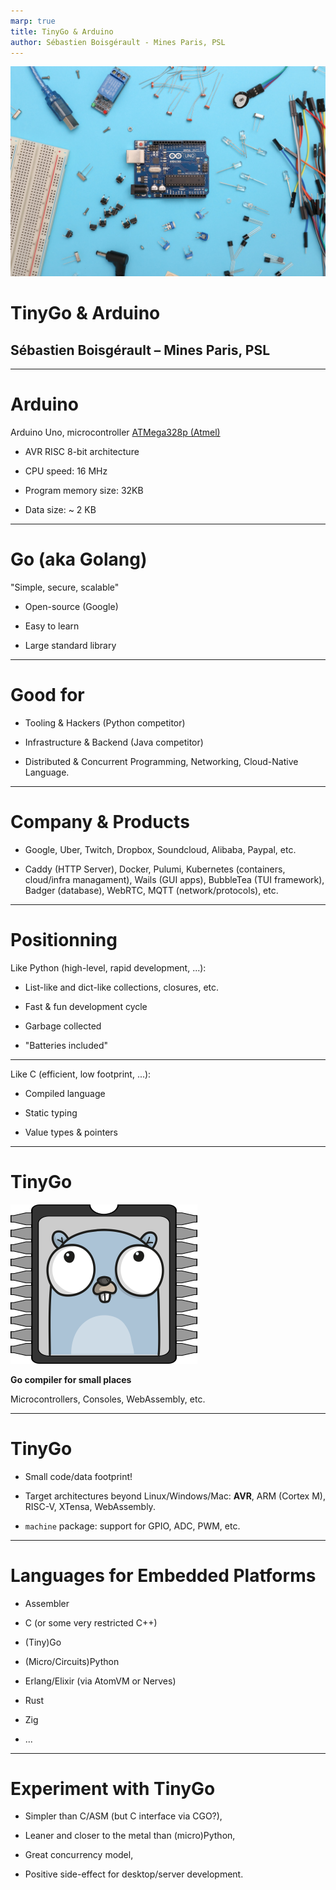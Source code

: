 ```yaml
---
marp: true
title: TinyGo & Arduino
author: Sébastien Boisgérault - Mines Paris, PSL
---
```


<!-- _color: white -->

![bg brightness:0.5](images/sahand-babali-owjrvbyXYyc-unsplash.jpg)

# TinyGo & Arduino

## Sébastien Boisgérault –⁠ Mines Paris, PSL

--------------------------------------------------------------------------------

# Arduino

Arduino Uno, microcontroller [ATMega328p (Atmel)](https://ww1.microchip.com/downloads/en/DeviceDoc/Atmel-7810-Automotive-Microcontrollers-ATmega328P_Datasheet.pdf)

  - AVR RISC 8-bit architecture

  - CPU speed: 16 MHz

  - Program memory size: 32KB

  - Data size: ~ 2 KB


--------------------------------------------------------------------------------

# Go (aka Golang)

"Simple, secure, scalable"

  - Open-source (Google)

  - Easy to learn

  - Large standard library


--------------------------------------------------------------------------------

# Good for

  - Tooling & Hackers (Python competitor)

  - Infrastructure & Backend (Java competitor)

  - Distributed & Concurrent Programming, Networking, Cloud-Native Language.


--------------------------------------------------------------------------------

# Company & Products

  - Google, Uber, Twitch, Dropbox, Soundcloud, Alibaba, Paypal, etc.

  - Caddy (HTTP Server), Docker, Pulumi, Kubernetes (containers, cloud/infra managament), Wails (GUI apps), BubbleTea (TUI framework), Badger (database), WebRTC, MQTT (network/protocols), etc.
    

--------------------------------------------------------------------------------

# Positionning

Like Python (high-level, rapid development, ...):

  - List-like and dict-like collections, closures, etc.

  - Fast & fun development cycle

  - Garbage collected

  - "Batteries included"

--------------------------------------------------------------------------------

Like C (efficient, low footprint, ...):

  - Compiled language

  - Static typing

  - Value types & pointers


--------------------------------------------------------------------------------

# TinyGo

![bg left auto](images/tinygo-logo.png)

**Go compiler for small places**



Microcontrollers, Consoles, WebAssembly, etc.

--------------------------------------------------------------------------------

# TinyGo

  - Small code/data footprint!

  - Target architectures beyond Linux/Windows/Mac: **AVR**, ARM (Cortex M), 
    RISC-V, XTensa, WebAssembly.

  - `machine` package: support for GPIO, ADC, PWM, etc.

--------------------------------------------------------------------------------

# Languages for Embedded Platforms

  - Assembler

  - C (or some very restricted C++)

  - (Tiny)Go

  - (Micro/Circuits)Python

  - Erlang/Elixir (via AtomVM or Nerves)

  - Rust

  - Zig

  - ...


--------------------------------------------------------------------------------

# Experiment with TinyGo

  - Simpler than C/ASM (but C interface via CGO?),

  - Leaner and closer to the metal than (micro)Python,

  - Great concurrency model,

  - Positive side-effect for desktop/server development.